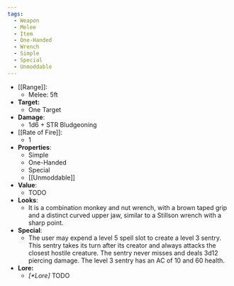 ```yaml
---
tags:
  - Weapon
  - Melee
  - Item
  - One-Handed
  - Wrench
  - Simple
  - Special
  - Unmoddable
---
```

- [[Range]]:
	- Melee: 5ft
- **Target:**
	- One Target
- **Damage**:
	- 1d6 + STR Bludgeoning
- [[Rate of Fire]]:
	- 1
- **Properties**:
	- Simple
	- One-Handed
	- Special
	- [[Unmoddable]]
- **Value**:
	- TODO
- **Looks**:
	- It is a combination monkey and nut wrench, with a brown taped grip and a distinct curved upper jaw, similar to a Stillson wrench with a sharp point.
- **Special**:
	- The user may expend a level 5 spell slot to create a level 3 sentry. This sentry takes its turn after its creator and always attacks the closest hostile creature. The sentry never misses and deals 3d12 piercing damage. The level 3 sentry has an AC of 10 and 60 health.
- **Lore:**
	- *\[\*Lore]* TODO